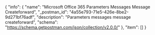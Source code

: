 {
  "info": {
    "name": "Microsoft Office 365 Parameters Messages Message Createforward",
    "_postman_id": "4a55e793-71e5-426e-8be2-9d271bf76adf",
    "description": "Parameters messages message  createforward",
    "schema": "https://schema.getpostman.com/json/collection/v2.0.0/"
  },
  "item": []
}
